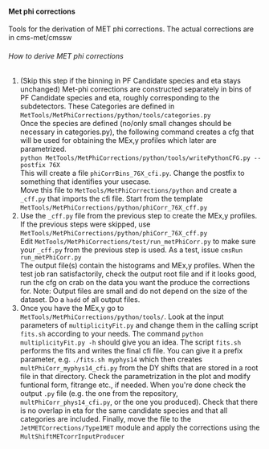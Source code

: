 
#### Met phi corrections
  Tools for the derivation of MET phi corrections. The actual corrections are in cms-met/cmssw
  
###### How to derive MET phi corrections
1. (Skip this step if the binning in PF Candidate species and eta stays unchanged) Met-phi corrections are constructed separately in bins of PF Candidate species and eta, roughly corresponding to the subdetectors. These Categories are defined in `MetTools/MetPhiCorrections/python/tools/categories.py`  
Once the species are defined (no/only small changes should be necessary in categories.py), the following command creates a cfg that will be used for obtaining the MEx,y profiles which later are parametrized.   
`python MetTools/MetPhiCorrections/python/tools/writePythonCFG.py --postfix 76X`  
 This will create a file `phiCorrBins_76X_cfi.py`. Change the postfix to something that identifies your usecase.  
 Move this file to `MetTools/MetPhiCorrections/python` and create a `_cff.py` that imports the cfi file. Start from the template `MetTools/MetPhiCorrections/python/phiCorr_76X_cff.py`
2. Use the `_cff.py` file from the previous step to create the MEx,y profiles. If the previous steps were skipped, use `MetTools/MetPhiCorrections/python/phiCorr_76X_cff.py`  
Edit `MetTools/MetPhiCorrections/test/run_metPhiCorr.py` to make sure your `_cff.py` from the previous step is used. As a test, issue 
`cmsRun run_metPhiCorr.py`  
The output file(s) contain the histograms and MEx,y profiles. When the test job ran satisfactorily, check the output root file and if it looks good, run the cfg on crab on the data you want the produce the corrections for. Note: Output files are small and do not depend on the size of the dataset. Do a `hadd` of all output files.
3. Once you have the MEx,y go to `MetTools/MetPhiCorrections/python/tools/`. Look at the input parameters of `multiplicityFit.py` and change them in the calling script `fits.sh` according to your needs. The command `python multiplicityFit.py -h` should give you an idea.  The script `fits.sh` performs the fits and writes the final cfi file. You can give it a prefix parameter, e.g. `./fits.sh myphys14` which then creates `multPhiCorr_myphys14_cfi.py` from the DY shifts that are stored in a root file in that directory. Check the parametrization in the plot and modify funtional form, fitrange etc., if needed. When you're done check the output `.py` file (e.g. the one from the repository, `multPhiCorr_phys14_cfi.py`, or the one you produced). Check that there is no overlap in eta for the same candidate species and that all categories are included. Finally, move the file to the `JetMETCorrections/Type1MET` module and apply the corrections using the `MultShiftMETcorrInputProducer`
